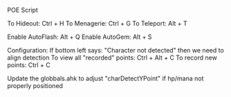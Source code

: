 POE Script

To Hideout: Ctrl + H
To Menagerie: Ctrl + G
To Teleport: Alt + T

Enable AutoFlash: Alt + Q
Enable AutoGem: Alt + S

Configuration:
If bottom left says: "Character not detected" then we need to align detection
To view all "recorded" points: Ctrl + Alt + C
To record new points: Ctrl + C

Update the globbals.ahk to adjust "charDetectYPoint" if hp/mana not properly positioned
